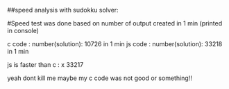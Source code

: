 ##speed analysis with sudokku solver:

#Speed test was done based on number of output created in 1 min (printed in console)

            
c code       : number(solution): 10726 in 1 min
js code      : number(solution): 33218 in 1 min
  
   js is faster than c : x 33217

yeah dont kill me maybe my c code was not good or something!!

